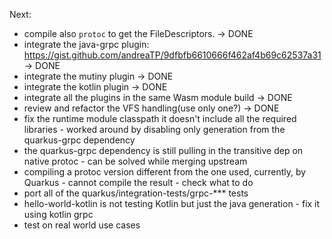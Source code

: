 Next:

- compile also `protoc` to get the FileDescriptors. -> DONE
- integrate the java-grpc plugin: https://gist.github.com/andreaTP/9dfbfb6610666f462af4b69c62537a31 -> DONE
- integrate the mutiny plugin -> DONE
- integrate the kotlin plugin -> DONE
- integrate all the plugins in the same Wasm module build -> DONE
- review and refactor the VFS handling(use only one?) -> DONE
- fix the runtime module classpath it doesn't include all the required libraries - worked around by disabling only generation from the quarkus-grpc dependency
- the quarkus-grpc dependency is still pulling in the transitive dep on native protoc - can be solved while merging upstream
- compiling a protoc version different from the one used, currently, by Quarkus - cannot compile the result - check what to do
- port all of the quarkus/integration-tests/grpc-*** tests
- hello-world-kotlin is not testing Kotlin but just the java generation - fix it using kotlin grpc
- test on real world use cases
